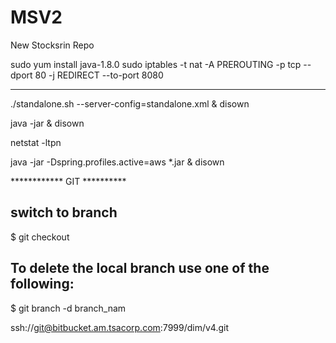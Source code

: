 # MSV2
New Stocksrin Repo


sudo yum install java-1.8.0
sudo iptables -t nat -A PREROUTING -p tcp --dport 80 -j REDIRECT --to-port 8080

--------
./standalone.sh --server-config=standalone.xml & disown

java -jar <name>  & disown

netstat -ltpn

java -jar -Dspring.profiles.active=aws *.jar & disown


************ GIT **********

switch to branch
------------------
$ git checkout <branch>


To delete the local branch use one of the following:
--------------------------------------
$ git branch -d branch_nam

ssh://git@bitbucket.am.tsacorp.com:7999/dim/v4.git
